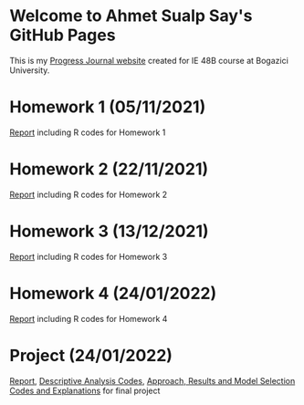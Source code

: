 # Welcome to Ahmet Sualp Say's GitHub Pages

This is my [Progress Journal website](https://bu-ie-48b.github.io/fall21-saysualp/) created for IE 48B course at Bogazici University.

# Homework 1 (05/11/2021)

[Report](https://bu-ie-48b.github.io/fall21-saysualp/html/IE48B_Fall21_Homework1.html) including R codes for Homework 1

# Homework 2 (22/11/2021)

[Report](https://bu-ie-48b.github.io/fall21-saysualp/html/IE48B_Fall21_Homework2.html) including R codes for Homework 2

# Homework 3 (13/12/2021)

[Report](https://bu-ie-48b.github.io/fall21-saysualp/html/IE48B_Fall21_Homework3.html) including R codes for Homework 3

# Homework 4 (24/01/2022)

[Report](https://bu-ie-48b.github.io/fall21-saysualp/html/IE48B_Fall21_Homework4.html) including R codes for Homework 4

# Project (24/01/2022)

[Report](https://bu-ie-48b.github.io/fall21-saysualp/Project/Report.pdf), [Descriptive Analysis Codes](https://bu-ie-48b.github.io/fall21-saysualp/Project/Descriptive%20Analysis.html), [Approach, Results and  Model Selection Codes and Explanations](https://bu-ie-48b.github.io/fall21-saysualp/Project/Approach%2C%20Results%20and%20%20Model%20Selection.html) for final project
